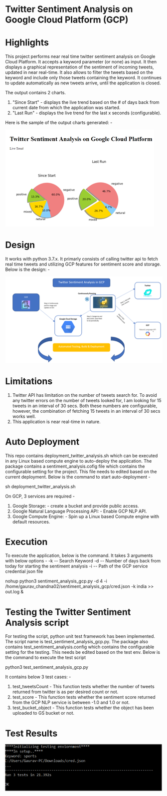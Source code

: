 # Twitter Sentiment Analysis on Google Cloud Platform (GCP)
# Highlights
This project performs near real time twitter sentiment analysis on Google Cloud Platform. It accepts a keyword parameter (or none) as input. It then displays a graphical representation of the sentiment of incoming tweets, updated in near real-time. It also allows to filter the tweets based on the keyword and include only those tweets containing the keyword. It continues to update automatically as new tweets arrive, until the application is closed.

The output contains 2 charts.
1. "Since Start" - displays the live trend based on the # of days back from current date from which the application was started.
2. "Last Run" - displays the live trend for the last x seconds (configurable).

Here is the sample of the output charts generated: -

![alt text](https://github.com/gchandn3413/Sentiment_Analysis_GCP/blob/master/Application_output.png)

# Design
It works with python 3.7.x. It primarly consists of calling twitter api to fetch real time tweets and utilizing GCP features for sentiment score and storage. Below is the design: -

![alt text](https://github.com/gchandn3413/Sentiment_Analysis_GCP/blob/master/Application_design.png)

# Limitations
1. Twitter API has limitation on the number of tweets search for. To avoid any twitter errors on the number of tweets looked for, I am looking for 15 tweets in an interval of 30 secs. Both these numbers are configurable, however, the combination of fetching 15 tweets in an interval of 30 secs works well.
2. This application is near real-time in nature.

# Auto Deployment
This repo contains deployment_twitter_analysis.sh which can be executed in any Linux based compute engine to auto-deploy the application. The package contains a sentiment_analysis.cofig file which contains the configurable setting for the project. This file needs to edited based on the current deployment. Below is the command to start auto-deployment - 

sh deployment_twitter_analysis.sh

On GCP, 3 services are required - 
1. Google Storage: - create a bucket and provide public access.
2. Google Natural Language Processing API: - Enable GCP NLP API.
3. Google Compute Engine: - Spin up a Linux based Compute engine with default resources.

# Execution
To execute the application, below is the command. It takes 3 arguments with below options - 
-k -- Search Keyword
-d -- Number of days back from today for starting the sentiment analysis
-i -- Path of the GCP service credential json file

nohup python3 sentiment_analysis_gcp.py -d 4 -i /home/gaurav_chandna02/sentiment_analysis_gcp/cred.json -k india >> out.log &

# Testing the Twitter Sentiment Analysis script
For testing the script, python unit test framework has been implemented. The script name is test_sentiment_analysis_gcp.py. The package also contains test_sentiment_analysis.config which contains the configurable setting for the testing. This needs be edited based on the test env. Below is the command to execute the test script

python3 test_sentiment_analysis_gcp.py

It contains below 3 test cases: -
1. test_tweetsCount - This function tests whether the number of tweets returned from twitter is as per desired count or not.
2. test_score - This function tests whether the sentiment score returned from the GCP NLP service is between -1.0 and 1.0 or not.
3. test_bucket_object - This function tests whether the object has been uploaded to GS bucket or not.

# Test Results

![alt text](https://github.com/gchandn3413/Sentiment_Analysis_GCP/blob/master/Test_Results.png)

